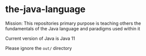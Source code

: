 # the-java-language

Mission: This repositories primary purpose is teaching others the fundamentals of the Java language and paradigms used within it

Current version of Java is Java 11

Please ignore the `out/` directory
